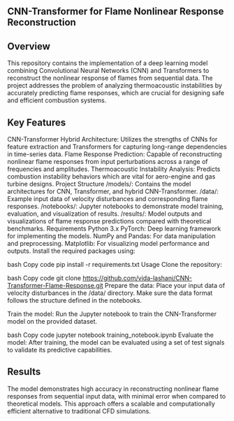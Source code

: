 ## CNN-Transformer for Flame Nonlinear Response Reconstruction
## Overview
This repository contains the implementation of a deep learning model combining Convolutional Neural Networks (CNN) and Transformers to reconstruct the nonlinear response of flames from sequential data. The project addresses the problem of analyzing thermoacoustic instabilities by accurately predicting flame responses, which are crucial for designing safe and efficient combustion systems.

## Key Features
CNN-Transformer Hybrid Architecture: Utilizes the strengths of CNNs for feature extraction and Transformers for capturing long-range dependencies in time-series data.
Flame Response Prediction: Capable of reconstructing nonlinear flame responses from input perturbations across a range of frequencies and amplitudes.
Thermoacoustic Instability Analysis: Predicts combustion instability behaviors which are vital for aero-engine and gas turbine designs.
Project Structure
/models/: Contains the model architectures for CNN, Transformer, and hybrid CNN-Transformer.
/data/: Example input data of velocity disturbances and corresponding flame responses.
/notebooks/: Jupyter notebooks to demonstrate model training, evaluation, and visualization of results.
/results/: Model outputs and visualizations of flame response predictions compared with theoretical benchmarks.
Requirements
Python 3.x
PyTorch: Deep learning framework for implementing the models.
NumPy and Pandas: For data manipulation and preprocessing.
Matplotlib: For visualizing model performance and outputs.
Install the required packages using:

bash
Copy code
pip install -r requirements.txt
Usage
Clone the repository:

bash
Copy code
git clone https://github.com/vida-lashani/CNN-Transformer-Flame-Response.git
Prepare the data: Place your input data of velocity disturbances in the /data/ directory. Make sure the data format follows the structure defined in the notebooks.

Train the model: Run the Jupyter notebook to train the CNN-Transformer model on the provided dataset.

bash
Copy code
jupyter notebook training_notebook.ipynb
Evaluate the model: After training, the model can be evaluated using a set of test signals to validate its predictive capabilities.

## Results
The model demonstrates high accuracy in reconstructing nonlinear flame responses from sequential input data, with minimal error when compared to theoretical models. This approach offers a scalable and computationally efficient alternative to traditional CFD simulations.
